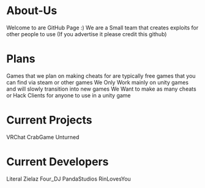 # About-Us
Welcome to are GitHub Page :)
We are a Small team that creates exploits for other people to use (If you advertise it please credit this github)

# Plans
Games that we plan on making cheats for are typically free games that you can find via steam or other games
We Only Work mainly on unity games and will slowly transition into new games 
We Want to make as many cheats or Hack Clients for anyone to use in a unity game 

# Current Projects
VRChat
CrabGame
Unturned

# Current Developers
Literal
Zielaz
Four_DJ
PandaStudios
RinLovesYou
